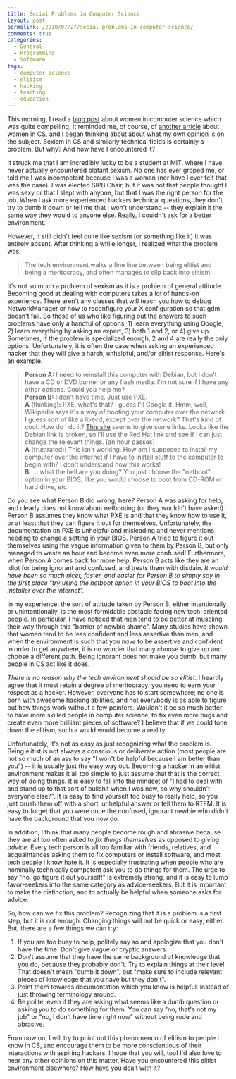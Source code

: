 ```yaml
---
title: Social Problems in Computer Science
layout: post
permalink: /2010/07/27/social-problems-in-computer-science/
comments: true
categories:
  - General
  - Programming
  - Software
tags:
  - computer science
  - elitism
  - hacking
  - teaching
  - education
---
```


This morning, I read a [blog post][1] about women in computer science
which was quite compelling. It reminded me, of course, of
[another article][2] about women in CS, and I began thinking about
about what my own opinion is on the subject. Sexism in CS and
similarly technical fields is certainly a problem. But why? And how
have I encountered it?

 [1]: http://www.stubbornella.org/content/2010/07/26/woman-in-technology/
 [2]: http://valerieaurora.org/howto.html

<!-- more -->

It struck me that I am incredibly lucky to be a student at MIT, where
I have never actually encountered blatant sexism. No one has ever
groped me, or told me I was incompetent because I was a woman (nor
have I ever felt that was the case). I was elected SIPB Chair, but it
was not that people thought I was sexy or that I slept with anyone,
but that I was the right person for the job. When I ask more
experienced hackers technical questions, they don't try to dumb it
down or tell me that I won't understand -- they explain it the same
way they would to anyone else. Really, I couldn't ask for a better
environment.

However, it still didn't feel quite like sexism (or something like it)
it was entirely absent. After thinking a while longer, I realized what
the problem was:

> The tech environment walks a fine line between being elitist and
> being a meritocracy, and often manages to slip back into elitism.

It's not so much a problem of sexism as it is a problem of general
attitude. Becoming good at dealing with computers takes a lot of
hands-on experience. There aren't any classes that will teach you how
to debug NetworkManager or how to reconfigure your X configuration so
that gdm doesn't fail. So those of us who like figuring out the
answers to such problems have only a handful of options: 1) learn
everything using Google, 2) learn everything by asking an expert, 3)
both 1 and 2, or 4) give up. Sometimes, if the problem is specialized
enough, 2 and 4 are really the only options. Unfortunately, it is
often the case when asking an experienced hacker that they will give a
harsh, unhelpful, and/or elitist response. Here's an example.

> **Person A:** I need to reinstall this computer with Debian, but I
> don't have a CD or DVD burner or any flash media. I'm not sure if I
> have any other options. Could you help me?  
> **Person B:** I don't have time. Just use PXE.  
> **A** (thinking)**:** PXE, what's that? I guess I'll Google it. Hmm,
> well, Wikipedia says it's a way of booting your computer over the
> network. I guess sort of like a livecd, except over the network?
> That's kind of cool. How do I do it? [This site][3] seems to give
> some links. Looks like the Debian link is broken, so I'll use the
> Red Hat link and see if I can just change the relevant things.
> [an hour passes]  
> **A** (frustrated)**:** This isn't working. How am I supposed to
> install my computer over the internet if I have to install stuff to
> the computer to begin with? I don't understand how this works!  
> **B:** ... what the hell are you doing? You just choose the
> "netboot" option in your BIOS, like you would choose to boot from
> CD-ROM or hard drive, etc.  

 [3]: http://www.kegel.com/linux/pxe.html

Do you see what Person B did wrong, here? Person A was asking for
help, and clearly does not know about netbooting (or they wouldn't
have asked). Person B assumes they know what PXE is and that they know
how to use it, or at least that they can figure it out for
themselves. Unfortunately, the documentation on PXE is unhelpful and
misleading and never mentions needing to change a setting in your
BIOS. Person A tried to figure it out themselves using the vague
information given to them by Person B, but only managed to waste an
hour and become even more confused! Furthermore, when Person A comes
back for more help, Person B acts like they are an idiot for being
ignorant and confused, and treats them with disdain. *It would have
been so much nicer, faster, and easier for Person B to simply say in
the first place "try using the netboot option in your BIOS to boot
into the installer over the internet".*

In my experience, the sort of attitude taken by Person B, either
intentionally or unintentionally, is the most formidable obstacle
facing new tech-oriented people. In particular, I have noticed that
men tend to be better at muscling their way through this "barrier of
newbie shame". Many studies have shown that women tend to be less
confident and less assertive than men, and when the environment is
such that you *have* to be assertive and confident in order to get
anywhere, it is no wonder that many choose to give up and choose a
different path. Being ignorant does not make you dumb, but many people
in CS act like it does.

*There is no reason why the tech environment should be so elitist.* I
heartily agree that it must retain a degree of meritocracy: you need
to earn your respect as a hacker. However, everyone has to start
somewhere; no one is born with awesome hacking abilities, and not
everybody is as able to figure out how things work without a few
pointers. Wouldn't it be so much better to have more skilled people in
computer science, to fix even more bugs and create even more brilliant
pieces of software? I believe that if we could tone down the elitism,
such a world would become a reality.

Unfortunately, it's not as easy as just recognizing what the problem
is. Being elitist is not always a conscious or deliberate action (most
people are not so much of an ass to say "I won't be helpful because I
am better than you") -- it is usually just the easy way out. Becoming
a hacker in an elitist environment makes it all too simple to just
assume that that is the correct way of doing things. It is easy to
fall into the mindset of "I had to deal with and stand up to that sort
of bullshit when I was new, so why shouldn't everyone else?". It is
easy to find yourself too busy to really help, so you just brush them
off with a short, unhelpful answer or tell them to RTFM. It is easy to
forget that you were once the confused, ignorant newbie who didn't
have the background that you now do.

In addition, I think that many people become rough and abrasive
because they are all too often asked to *fix things themselves* as
opposed to *giving advice*. Every tech person is all too familiar with
friends, relatives, and acquaintances asking them to fix computers or
install software, and most tech people I know hate it. It is
especially frustrating when people who are nominally technically
competent ask you to do things for them. The urge to say "no, go
figure it out yourself!" is extremely strong, and it is easy to lump
favor-seekers into the same category as advice-seekers. But it is
important to make the distinction, and to actually be helpful when
someone asks for advice.

So, how can we fix this problem? Recognizing that it is a problem is a
first step, but it is not enough. Changing things will not be quick or
easy, either. But, there are a few things we can try:

1.  If you are too busy to help, politely say so and apologize that
    you don't have the time. Don't give vague or cryptic answers.
2.  Don't assume that they have the same background of knowledge that
    you do, because they probably don't. Try to explain things at
    their level. That doesn't mean "dumb it down", but "make sure to
    include relevant pieces of knowledge that you have but they
    don't".
3.  Point them towards documentation which you know is helpful,
    instead of just throwing terminology around.
4.  Be polite, even if they are asking what seems like a dumb question
    or asking you to do something for them. You can say "no, that's
    not my job" or "no, I don't have time right now" without being
    rude and abrasive.

From now on, I will try to point out this phenomenon of elitism to
people I know in CS, and encourage them to be more conscientious of
their interactions with aspiring hackers. I hope that you will, too!
I'd also love to hear any other opinions on this matter. Have you
encountered this elitist environment elsewhere? How have you dealt
with it?
